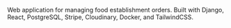 Web application for managing food establishment orders.
Built with Django, React, PostgreSQL, Stripe, Cloudinary, Docker, and TailwindCSS.